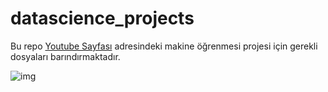 # datascience_projects

Bu repo [Youtube Sayfası](www.youtube.com/mertcobanov) adresindeki makine öğrenmesi projesi için gerekli dosyaları barındırmaktadır.


![img](https://github.com/cobanov/datascience_projects/blob/master/img/1.png?raw=true)
